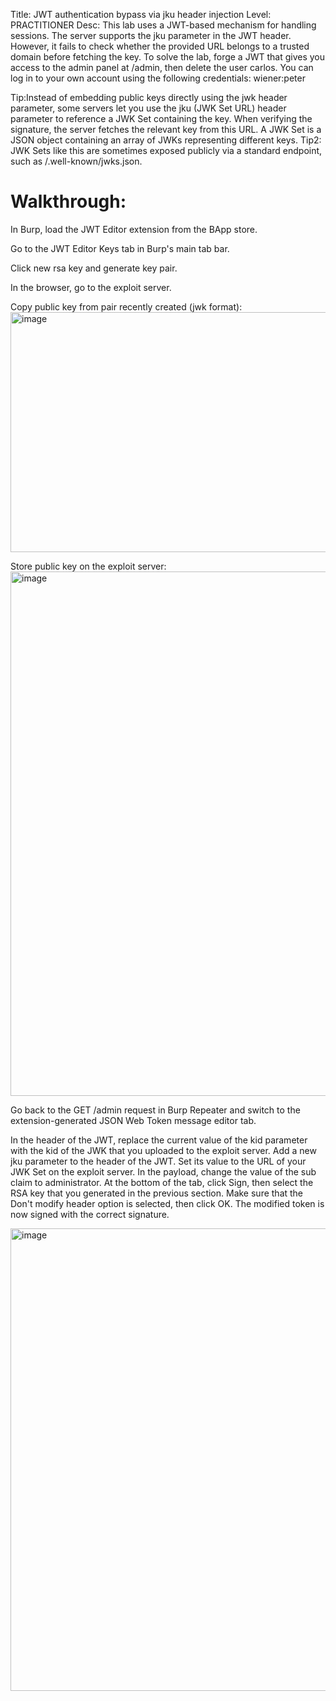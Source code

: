 Title: JWT authentication bypass via jku header injection
Level: PRACTITIONER
Desc:  This lab uses a JWT-based mechanism for handling sessions. The server supports the jku parameter in the JWT header. However, it fails to check whether the provided URL belongs to a trusted domain before fetching the key.
To solve the lab, forge a JWT that gives you access to the admin panel at /admin, then delete the user carlos.
You can log in to your own account using the following credentials: wiener:peter 

Tip:Instead of embedding public keys directly using the jwk header parameter, some servers let you use the jku (JWK Set URL) header parameter to reference a JWK Set containing the key. When verifying the signature, the server fetches the relevant key from this URL. A JWK Set is a JSON object containing an array of JWKs representing different keys.
Tip2: JWK Sets like this are sometimes exposed publicly via a standard endpoint, such as /.well-known/jwks.json. 

# Walkthrough:
In Burp, load the JWT Editor extension from the BApp store. 

Go to the JWT Editor Keys tab in Burp's main tab bar. 

Click new rsa key and generate key pair.

In the browser, go to the exploit server. 

Copy public key from pair recently created (jwk format):
<img width="1810" height="384" alt="image" src="https://github.com/user-attachments/assets/439f8181-0347-4670-b389-6b406f1edc29" />


Store public key on the exploit server: 
<img width="1528" height="839" alt="image" src="https://github.com/user-attachments/assets/6a12b9c6-e658-4aff-bb59-bc16184adeed" />

Go back to the GET /admin request in Burp Repeater and switch to the extension-generated JSON Web Token message editor tab. 

In the header of the JWT, replace the current value of the kid parameter with the kid of the JWK that you uploaded to the exploit server. 
Add a new jku parameter to the header of the JWT. Set its value to the URL of your JWK Set on the exploit server. 
In the payload, change the value of the sub claim to administrator. 
At the bottom of the tab, click Sign, then select the RSA key that you generated in the previous section. 
Make sure that the Don't modify header option is selected, then click OK. The modified token is now signed with the correct signature. 

<img width="1099" height="740" alt="image" src="https://github.com/user-attachments/assets/9867bdca-ff34-4df9-a019-5acd992328f6" />
